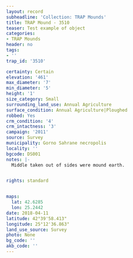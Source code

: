 ```yaml
---
layout: record
subheadline: 'Collection: TRAP Mounds'
title: TRAP Mound - 3510
teaser: Test example of object
categories:
- TRAP Mounds
header: no
tags:
- ''
trap_id: '3510'

certainty: Certain
elevation: '461'
max_diameter: '7'
min_diameter: '5'
height: '1'
size_category: Small
surrounding_land_use: Annual Agriculture
surface_condition: Annual Agriculture|Ploughed
robbed: Yes
crm_condition: '4'
crm_intactness: '3'
campaign: '2011'
source: Survey
municipality: Gorno Sahrane necropolis
locality: ''
bgcode: DS001
notes: |-
  Middle taken out of sides were mound earth.


rights: standard


maps:
  lat: 42.6285
  lon: 25.2442
date: 2018-04-11
latitude: 42°39'58.413"
longitude: 25°12'36.863"
land_use_source: Survey
photo: None
bg_code: ''
akb_code: ''
---
```

